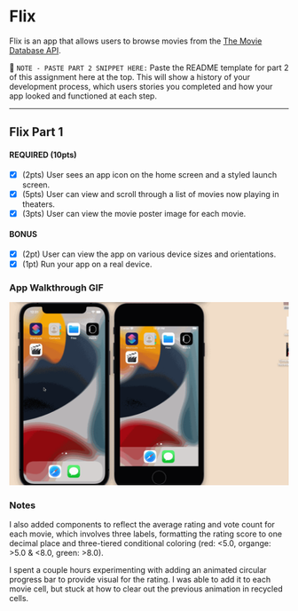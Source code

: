 # Flix

Flix is an app that allows users to browse movies from the [The Movie Database API](http://docs.themoviedb.apiary.io/#).

📝 `NOTE - PASTE PART 2 SNIPPET HERE:` Paste the README template for part 2 of this assignment here at the top. This will show a history of your development process, which users stories you completed and how your app looked and functioned at each step.

---

## Flix Part 1

#### REQUIRED (10pts)
- [X] (2pts) User sees an app icon on the home screen and a styled launch screen.
- [X] (5pts) User can view and scroll through a list of movies now playing in theaters.
- [X] (3pts) User can view the movie poster image for each movie.

#### BONUS
- [X] (2pt) User can view the app on various device sizes and orientations.
- [X] (1pt) Run your app on a real device.

### App Walkthrough GIF
<img src="https://github.com/oustella/Flix/blob/master/demo.gif" width=600><br>

### Notes
I also added components to reflect the average rating and vote count for each movie, which involves three labels, formatting the rating score to one decimal place and three-tiered conditional coloring (red: <5.0, organge: >5.0 & <8.0, green: >8.0). 

I spent a couple hours experimenting with adding an animated circular progress bar to provide visual for the rating. I was able to add it to each movie cell, but stuck at how to clear out the previous animation in recycled cells. 
